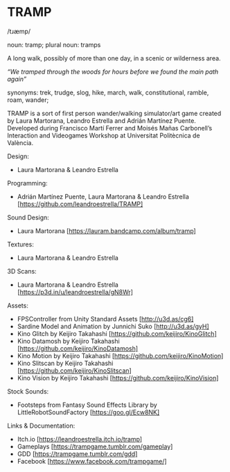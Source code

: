 # TRAMP
/tɹæmp/

noun: tramp; plural noun: tramps

A long walk, possibly of more than one day, in a scenic or wilderness area.

*“We tramped through the woods for hours before we found the main path again”*

synonyms: trek, trudge, slog, hike, march, walk, constitutional, ramble, roam, wander;

TRAMP is a sort of first person wander/walking simulator/art game created by Laura Martorana, Leandro Estrella and Adrián Martínez Puente. Developed during Francisco Martí Ferrer and Moisés Mañas Carbonell’s Interaction and Videogames Workshop at Universitat Politècnica de València.

Design:
- Laura Martorana & Leandro Estrella

Programming:
- Adrián Martínez Puente, Laura Martorana & Leandro Estrella [https://github.com/leandroestrella/TRAMP]

Sound Design:
- Laura Martorana [https://lauram.bandcamp.com/album/tramp]

Textures:
- Laura Martorana & Leandro Estrella

3D Scans:
- Laura Martorana & Leandro Estrella [https://p3d.in/u/leandroestrella/gN8Wr]

Assets:
- FPSController from Unity Standard Assets [http://u3d.as/cg6]
- Sardine Model and Animation by Junnichi Suko [http://u3d.as/gyH]
- Kino Glitch by Keijiro Takahashi [https://github.com/keijiro/KinoGlitch]
- Kino Datamosh by Keijiro Takahashi [https://github.com/keijiro/KinoDatamosh]
- Kino Motion by Keijiro Takahashi [https://github.com/keijiro/KinoMotion]
- Kino Slitscan by Keijiro Takahashi [https://github.com/keijiro/KinoSlitscan]
- Kino Vision by Keijiro Takahashi [https://github.com/keijiro/KinoVision]

Stock Sounds:
- Footsteps from Fantasy Sound Effects Library by LittleRobotSoundFactory [https://goo.gl/Ecw8NK]

Links & Documentation:
- Itch.io [https://leandroestrella.itch.io/tramp]
- Gameplays [https://trampgame.tumblr.com/gameplay]
- GDD [https://trampgame.tumblr.com/gdd]
- Facebook [https://www.facebook.com/trampgame/]
